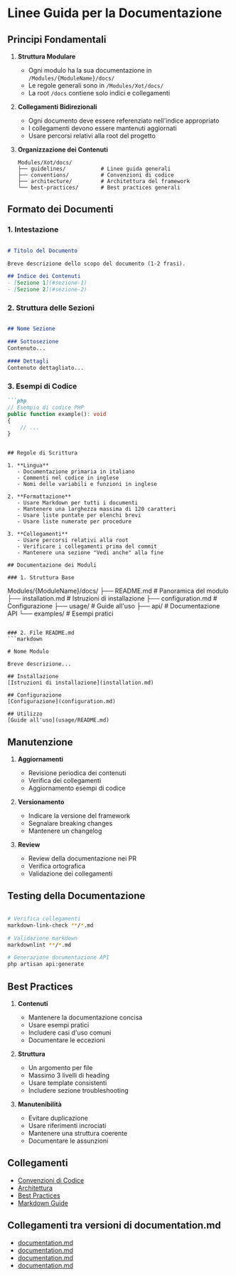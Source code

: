 # Linee Guida per la Documentazione

## Principi Fondamentali

1. **Struttura Modulare**
   - Ogni modulo ha la sua documentazione in `/Modules/{ModuleName}/docs/`
   - Le regole generali sono in `/Modules/Xot/docs/`
   - La root `/docs` contiene solo indici e collegamenti

2. **Collegamenti Bidirezionali**
   - Ogni documento deve essere referenziato nell'indice appropriato
   - I collegamenti devono essere mantenuti aggiornati
   - Usare percorsi relativi alla root del progetto

3. **Organizzazione dei Contenuti**
   ```
   Modules/Xot/docs/
   ├── guidelines/           # Linee guida generali
   ├── conventions/          # Convenzioni di codice
   ├── architecture/         # Architettura del framework
   └── best-practices/       # Best practices generali
   ```

## Formato dei Documenti

### 1. Intestazione
```markdown

# Titolo del Documento

Breve descrizione dello scopo del documento (1-2 frasi).

## Indice dei Contenuti
- [Sezione 1](#sezione-1)
- [Sezione 2](#sezione-2)
```

### 2. Struttura delle Sezioni
```markdown

## Nome Sezione

### Sottosezione
Contenuto...

#### Dettagli
Contenuto dettagliato...
```

### 3. Esempi di Codice
```markdown
```php
// Esempio di codice PHP
public function example(): void
{
    // ...
}
```
```

## Regole di Scrittura

1. **Lingua**
   - Documentazione primaria in italiano
   - Commenti nel codice in inglese
   - Nomi delle variabili e funzioni in inglese

2. **Formattazione**
   - Usare Markdown per tutti i documenti
   - Mantenere una larghezza massima di 120 caratteri
   - Usare liste puntate per elenchi brevi
   - Usare liste numerate per procedure

3. **Collegamenti**
   - Usare percorsi relativi alla root
   - Verificare i collegamenti prima del commit
   - Mantenere una sezione "Vedi anche" alla fine

## Documentazione dei Moduli

### 1. Struttura Base
```
Modules/{ModuleName}/docs/
├── README.md              # Panoramica del modulo
├── installation.md        # Istruzioni di installazione
├── configuration.md       # Configurazione
├── usage/                 # Guide all'uso
├── api/                   # Documentazione API
└── examples/              # Esempi pratici
```

### 2. File README.md
```markdown

# Nome Modulo

Breve descrizione...

## Installazione
[Istruzioni di installazione](installation.md)

## Configurazione
[Configurazione](configuration.md)

## Utilizzo
[Guide all'uso](usage/README.md)
```

## Manutenzione

1. **Aggiornamenti**
   - Revisione periodica dei contenuti
   - Verifica dei collegamenti
   - Aggiornamento esempi di codice

2. **Versionamento**
   - Indicare la versione del framework
   - Segnalare breaking changes
   - Mantenere un changelog

3. **Review**
   - Review della documentazione nei PR
   - Verifica ortografica
   - Validazione dei collegamenti

## Testing della Documentazione

```bash

# Verifica collegamenti
markdown-link-check **/*.md

# Validazione markdown
markdownlint **/*.md

# Generazione documentazione API
php artisan api:generate
```

## Best Practices

1. **Contenuti**
   - Mantenere la documentazione concisa
   - Usare esempi pratici
   - Includere casi d'uso comuni
   - Documentare le eccezioni

2. **Struttura**
   - Un argomento per file
   - Massimo 3 livelli di heading
   - Usare template consistenti
   - Includere sezione troubleshooting

3. **Manutenibilità**
   - Evitare duplicazione
   - Usare riferimenti incrociati
   - Mantenere una struttura coerente
   - Documentare le assunzioni

## Collegamenti

- [Convenzioni di Codice](../conventions/README.md)
- [Architettura](../architecture/README.md)
- [Best Practices](../best-practices/README.md)
- [Markdown Guide](https://www.markdownguide.org) 

## Collegamenti tra versioni di documentation.md
* [documentation.md](docs/rules/documentation.md)
* [documentation.md](../../../Xot/docs/documentation.md)
* [documentation.md](../../../Xot/docs/guidelines/documentation.md)
* [documentation.md](../../../Cms/docs/roadmap/features/documentation.md)

